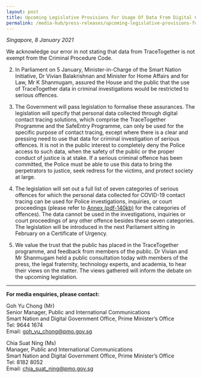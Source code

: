 ```yaml
---
layout: post
title: Upcoming Legislative Provisions For Usage Of Data From Digital Contact Tracing Solutions
permalink: /media-hub/press-releases/upcoming-legislative-provisions-for-usage-of-data-from-digital-contact-tracing-solutions
---
```


_Singapore, 8 January 2021_

We acknowledge our error in not stating that data from TraceTogether is not exempt from the Criminal Procedure Code.

2.	In Parliament on 5 January, Minister-in-Charge of the Smart Nation Initiative, Dr Vivian Balakrishnan and Minister for Home Affairs and for Law, Mr K Shanmugam, assured the House and the public that the use of TraceTogether data in criminal investigations would be restricted to serious offences.

3.	The Government will pass legislation to formalise these assurances. The legislation will specify that personal data collected through digital contact tracing solutions, which comprise the TraceTogether Programme and the SafeEntry Programme, can only be used for the specific purpose of contact tracing, except where there is a clear and pressing need to use that data for criminal investigation of serious offences. It is not in the public interest to completely deny the Police access to such data, when the safety of the public or the proper conduct of justice is at stake. If a serious criminal offence has been committed, the Police must be able to use this data to bring the perpetrators to justice, seek redress for the victims, and protect society at large.

4.	The legislation will set out a full list of seven categories of serious offences for which the personal data collected for COVID-19 contact tracing can be used for Police investigations, inquiries, or court proceedings (please refer to [Annex (pdf-140kb)](/files/press-releases/2021/annex-press-release-8-jan-2021.pdf) for the categories of offences). The data cannot be used in the investigations, inquiries or court proceedings of any other offence besides these seven categories. The legislation will be introduced in the next Parliament sitting in February on a Certificate of Urgency.

5.	We value the trust that the public has placed in the TraceTogether programme, and feedback from members of the public. Dr Vivian and Mr Shanmugam held a public consultation today with members of the press, the legal fraternity, technology experts, and academia, to hear their views on the matter. The views gathered will inform the debate on the upcoming legislation.

---
 
**For media enquiries, please contact:**

Goh Yu Chong (Mr)<br>
Senior Manager, Public and International Communications<br>
Smart Nation and Digital Government Office, Prime Minister’s Office<br>
Tel: 9644 1674<br>
Email: [goh_yu_chong@pmo.gov.sg](mailto:goh_yu_chong@pmo.gov.sg)

Chia Suat Ning (Ms)<br>
Manager, Public and International Communications<br>
Smart Nation and Digital Government Office, Prime Minister’s Office<br>
Tel: 8182 8052<br>
Email: [chia_suat_ning@pmo.gov.sg](mailto:chia_suat_ning@pmo.gov.sg)
